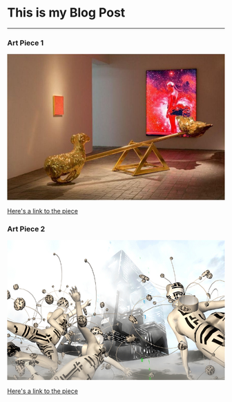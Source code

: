 # This is my Blog Post
------

### Art Piece 1
![Michael Muller](images/pic1.jpg?raw=true "Michael Muller")

[Here's a link to the piece](http://newmediasoc.com/new-media-talk-series-48-michael-muller/)

### Art Piece 2

![Roy Ascott](images/pic2.jpg?raw=true "Roy Ascott")

[Here's a link to the piece](https://isea2011.sabanciuniv.edu/panel/la-plissure-du-texte)

